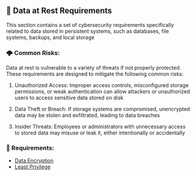 ## 🔑 Data at Rest Requirements

This section contains a set of cybersecurity requirements specifically related to data stored in persistent systems, such as databases, file systems, backups, and local storage


### 🌩 Common Risks:

Data at rest is vulnerable to a variety of threats if not properly protected. These requirements are designed to mitigate the following common risks:

1. Unauthorized Access: Improper access controls, misconfigured storage permissions, or weak authentication can allow attackers or unauthorized users to access sensitive data stored on disk

2. Data Theft or Breach: If storage systems are compromised, unencrypted data may be stolen and exfiltrated, leading to data breaches

3. Insider Threats: Employees or administrators with unnecessary access to stored data may misuse or leak it, either intentionally or accidentally


### 📌 Requirements:

- [Data Encryption](FR-APP-DIT-001.md)
- [Least Privilege](FR-APP-DIT-002.md)